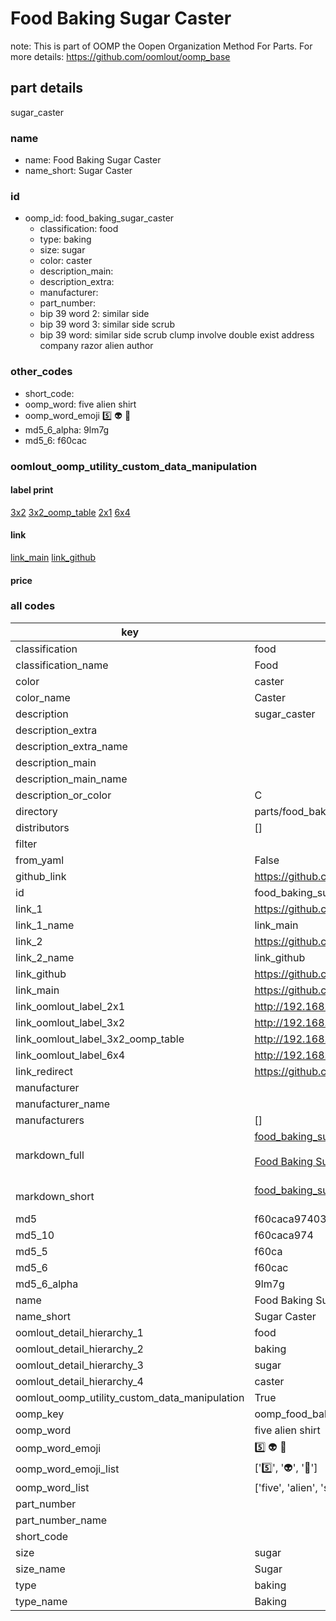 # Food Baking Sugar Caster  

note: This is part of OOMP the Oopen Organization Method For Parts. For more details: https://github.com/oomlout/oomp_base

##  part details
  



sugar_caster



### name
* name: Food Baking Sugar Caster
* name_short: Sugar Caster
### id
* oomp_id: food_baking_sugar_caster
  * classification: food
  * type: baking
  * size: sugar
  * color: caster
  * description_main: 
  * description_extra: 
  * manufacturer: 
  * part_number: 
  * bip 39 word 2: similar side
  * bip 39 word 3: similar side scrub
  * bip 39 word: similar side scrub clump involve double exist address company razor alien author

### other_codes
* short_code: 
* oomp_word: five alien shirt
* oomp_word_emoji :five: :alien: :shirt:
* md5_6_alpha: 9lm7g
* md5_6: f60cac






### oomlout_oomp_utility_custom_data_manipulation
#### label print
[3x2](http://192.168.1.245:1112/?label=oomp%209lm7g)
[3x2_oomp_table](http://192.168.1.108:1112/?label=oomp%209lm7g)
[2x1](http://192.168.1.242:1112/?label=oomp%209lm7g)
[6x4](http://192.168.1.55:1112/?label=oomp%209lm7g)    

#### link

[link_main](https://github.com/oomlout/oomlout_oomp_version_1_messy/tree/main/parts/food_baking_sugar_caster) [link_github](https://github.com/oomlout/oomlout_oomp_version_1_messy/tree/main/parts/food_baking_sugar_caster)                             

#### price







### all codes 
| key | value |  
| --- | --- |  
| classification | food |  
| classification_name | Food |  
| color | caster |  
| color_name | Caster |  
| description | sugar_caster |  
| description_extra |  |  
| description_extra_name |  |  
| description_main |  |  
| description_main_name |  |  
| description_or_color | C  |  
| directory | parts/food_baking_sugar_caster |  
| distributors | [] |  
| filter |  |  
| from_yaml | False |  
| github_link | https://github.com/oomlout/oomlout_oomp_part_src/tree/main/parts/food_baking_sugar_caster |  
| id | food_baking_sugar_caster |  
| link_1 | https://github.com/oomlout/oomlout_oomp_version_1_messy/tree/main/parts/food_baking_sugar_caster |  
| link_1_name | link_main |  
| link_2 | https://github.com/oomlout/oomlout_oomp_version_1_messy/tree/main/parts/food_baking_sugar_caster |  
| link_2_name | link_github |  
| link_github | https://github.com/oomlout/oomlout_oomp_version_1_messy/tree/main/parts/food_baking_sugar_caster |  
| link_main | https://github.com/oomlout/oomlout_oomp_version_1_messy/tree/main/parts/food_baking_sugar_caster |  
| link_oomlout_label_2x1 | http://192.168.1.242:1112/?label=oomp%209lm7g |  
| link_oomlout_label_3x2 | http://192.168.1.245:1112/?label=oomp%209lm7g |  
| link_oomlout_label_3x2_oomp_table | http://192.168.1.108:1112/?label=oomp%209lm7g |  
| link_oomlout_label_6x4 | http://192.168.1.55:1112/?label=oomp%209lm7g |  
| link_redirect | https://github.com/oomlout/oomlout_oomp_version_1_messy/tree/main/parts/food_baking_sugar_caster |  
| manufacturer |  |  
| manufacturer_name |  |  
| manufacturers | [] |  
| markdown_full | [food_baking_sugar_caster](none)<br>[](none)<br>[Food Baking Sugar Caster](none)<br><br> |  
| markdown_short | [food_baking_sugar_caster](none)<br><br> |  
| md5 | f60caca9740369f906bb12c583b1fe47 |  
| md5_10 | f60caca974 |  
| md5_5 | f60ca |  
| md5_6 | f60cac |  
| md5_6_alpha | 9lm7g |  
| name | Food Baking Sugar Caster |  
| name_short | Sugar Caster |  
| oomlout_detail_hierarchy_1 | food |  
| oomlout_detail_hierarchy_2 | baking |  
| oomlout_detail_hierarchy_3 | sugar |  
| oomlout_detail_hierarchy_4 | caster |  
| oomlout_oomp_utility_custom_data_manipulation | True |  
| oomp_key | oomp_food_baking_sugar_caster |  
| oomp_word | five alien shirt |  
| oomp_word_emoji | :five: :alien: :shirt: |  
| oomp_word_emoji_list | [':five:', ':alien:', ':shirt:'] |  
| oomp_word_list | ['five', 'alien', 'shirt'] |  
| part_number |  |  
| part_number_name |  |  
| short_code |  |  
| size | sugar |  
| size_name | Sugar |  
| type | baking |  
| type_name | Baking |  
